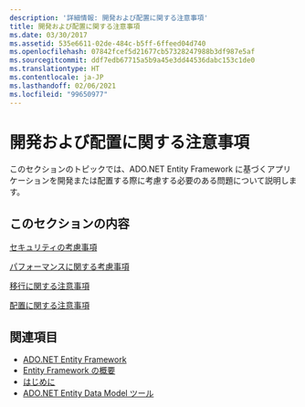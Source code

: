 ```yaml
---
description: '詳細情報: 開発および配置に関する注意事項'
title: 開発および配置に関する注意事項
ms.date: 03/30/2017
ms.assetid: 535e6611-02de-484c-b5ff-6ffeed04d740
ms.openlocfilehash: 07842fcef5d21677cb57328247988b3df987e5af
ms.sourcegitcommit: ddf7edb67715a5b9a45e3dd44536dabc153c1de0
ms.translationtype: HT
ms.contentlocale: ja-JP
ms.lasthandoff: 02/06/2021
ms.locfileid: "99650977"
---
```

# <a name="development-and-deployment-considerations"></a>開発および配置に関する注意事項

このセクションのトピックでは、ADO.NET Entity Framework に基づくアプリケーションを開発または配置する際に考慮する必要のある問題について説明します。  
  
## <a name="in-this-section"></a>このセクションの内容  

 [セキュリティの考慮事項](security-considerations.md)  
  
 [パフォーマンスに関する考慮事項](performance-considerations.md)  
  
 [移行に関する注意事項](migration-considerations.md)  
  
 [配置に関する注意事項](deployment-considerations.md)  
  
## <a name="see-also"></a>関連項目

- [ADO.NET Entity Framework](index.md)
- [Entity Framework の概要](overview.md)
- [はじめに](getting-started.md)
- [ADO.NET Entity Data Model ツール](/previous-versions/dotnet/netframework-4.0/bb399249(v=vs.100))
